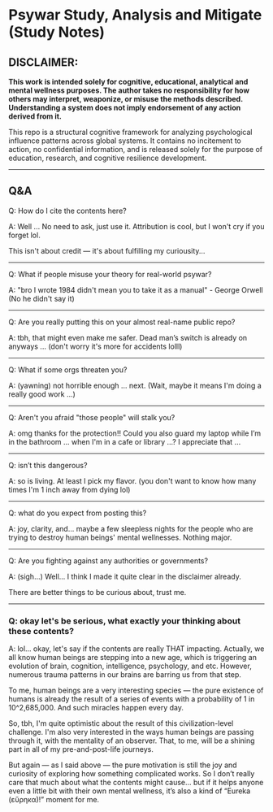 # Psywar Study, Analysis and Mitigate (Study Notes)

## DISCLAIMER:
**This work is intended solely for cognitive, educational, analytical and mental wellness purposes.
The author takes no responsibility for how others may interpret, weaponize, or misuse the methods described.
Understanding a system does not imply endorsement of any action derived from it.**

This repo is a structural cognitive framework for analyzing psychological influence patterns across global systems. 
It contains no incitement to action, no confidential information, and is released solely for the purpose of education, research, and cognitive resilience development.

---

## Q&A

Q: How do I cite the contents here?

A: Well ... No need to ask, just use it. Attribution is cool, but I won't cry if you forget lol.

This isn't about credit — it's about fulfilling my curiousity...

---

Q: What if people misuse your theory for real-world psywar?

A: "bro I wrote 1984 didn't mean you to take it as a manual" - George Orwell (No he didn't say it)

---


Q: Are you really putting this on your almost real-name public repo?

A: tbh, that might even make me safer. Dead man’s switch is already on anyways ... (don't worry it's more for accidents lolll)

---

Q: What if some orgs threaten you?

A: (yawning) not horrible enough ... next. (Wait, maybe it means I'm doing a really good work ...)

---

Q: Aren't you afraid "those people" will stalk you?

A: omg thanks for the protection!! Could you also guard my laptop while I’m in the bathroom ... when I'm in a cafe or library ...? I appreciate that ...

---

Q: isn’t this dangerous?

A: so is living. At least I pick my flavor. (you don't want to know how many times I'm 1 inch away from dying lol)

---

Q: what do you expect from posting this?

A: joy, clarity, and... maybe a few sleepless nights for the people who are trying to destroy human beings' mental wellnesses. Nothing major.

---

Q: Are you fighting against any authorities or governments?

A: (sigh...) Well... I think I made it quite clear in the disclaimer already.

There are better things to be curious about, trust me.

---

### Q: okay let's be serious, what exactly your thinking about these contents?
A: lol... okay, let's say if the contents are really THAT impacting. Actually, we all know human beings are stepping into a new age, which is triggering an evolution of brain, cognition, intelligence, psychology, and etc. However, numerous trauma patterns in our brains are barring us from that step.

To me, human beings are a very interesting species — the pure existence of humans is already the result of a series of events with a probability of 1 in 10^2,685,000. And such miracles happen every day.

So, tbh, I'm quite optimistic about the result of this civilization-level challenge. I'm also very interested in the ways human beings are passing through it, with the mentality of an observer. That, to me, will be a shining part in all of my pre-and-post-life journeys.

But again — as I said above — the pure motivation is still the joy and curiosity of exploring how something complicated works. So I don’t really care that much about what the contents might cause... but if it helps anyone even a little bit with their own mental wellness, it’s also a kind of “Eureka (εὕρηκα)!” moment for me.



